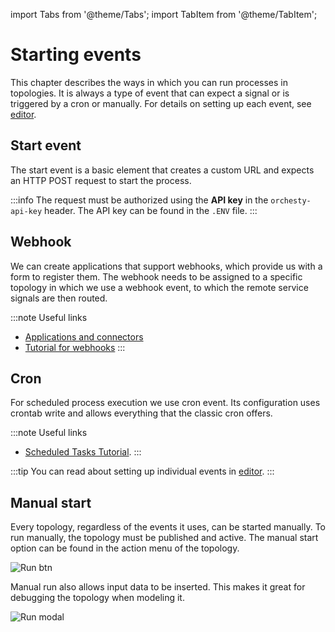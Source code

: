 import Tabs from '@theme/Tabs';
import TabItem from '@theme/TabItem';

# Starting events

This chapter describes the ways in which you can run processes in topologies. It is always a type of event that can expect a signal or is triggered by a cron or manually. For details on setting up each event, see [editor](../documentation/editor).

## Start event

The start event is a basic element that creates a custom URL and expects an HTTP POST request to start the process.

:::info
The request must be authorized using the **API key** in the `orchesty-api-key` header. The API key can be found in the `.ENV` file.
:::

## Webhook

We can create applications that support webhooks, which provide us with a form to register them. The webhook needs to be assigned to a specific topology in which we use a webhook event, to which the remote service signals are then routed.

:::note Useful links
- [Applications and connectors](../documentation/applications-and-connectors)
- [Tutorial for webhooks](../tutorials/webhooks)
:::

## Cron

For scheduled process execution we use cron event. Its configuration uses crontab write and allows everything that the classic cron offers.

:::note Useful links
- [Scheduled Tasks Tutorial](../tutorials/scheduled-process).
  :::

:::tip
You can read about setting up individual events in [editor](../documentation/editor.md).
:::

## Manual start

Every topology, regardless of the events it uses, can be started manually. To run manually, the topology must be published and active. The manual start option can be found in the action menu of the topology.

![Run btn](/img/documentation/run-btn.png "Run btn")

Manual run also allows input data to be inserted. This makes it great for debugging the topology when modeling it.

![Run modal](/img/documentation/run-modal.png "Run modal")


